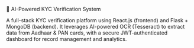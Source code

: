 🚀 AI-Powered KYC Verification System

A full-stack KYC verification platform using React.js (frontend) and Flask + MongoDB (backend). It leverages AI-powered OCR (Tesseract) to extract data from Aadhaar & PAN cards, with a secure JWT-authenticated dashboard for record management and analytics.


